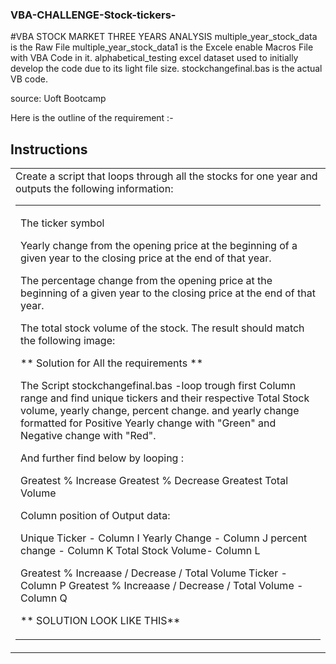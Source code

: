 ### VBA-CHALLENGE-Stock-tickers-

#VBA STOCK MARKET THREE YEARS ANALYSIS
multiple_year_stock_data is the Raw File
multiple_year_stock_data1 is the Excele enable Macros File with VBA Code in it.
alphabetical_testing excel dataset used to initially develop the code due to its light file size.
stockchangefinal.bas is the actual VB code.

<p align = "left">
<C:\Users\avina\Desktop\uoft_assignment\VBA challenge\Starter_Code\Images>
</p>

source: Uoft Bootcamp

Here is the outline of the requirement :-
## Instructions

<table><tr><td> Create a script that loops through all the stocks for one year and outputs the following information:<table><tr><td>

The ticker symbol

Yearly change from the opening price at the beginning of a given year to the closing price at the end of that year.

The percentage change from the opening price at the beginning of a given year to the closing price at the end of that year.

The total stock volume of the stock. The result should match the following image:

** Solution for All the requirements **

The Script stockchangefinal.bas -loop trough first Column range and find unique tickers and their respective Total Stock volume, yearly change, percent change. and yearly change formatted for Positive Yearly change with "Green" and Negative change with "Red".

And further find below by looping :

Greatest % Increase
Greatest % Decrease
Greatest Total Volume

Column position of Output data:

Unique Ticker -         Column I
Yearly Change -         Column J
percent change -        Column K
Total Stock Volume-     Column L

Greatest % Increaase / Decrease / Total Volume Ticker -     Column P
Greatest % Increaase / Decrease / Total Volume  -           Column Q

** SOLUTION LOOK LIKE THIS**


